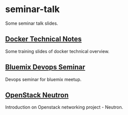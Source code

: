 # seminar-talk
Some seminar talk slides.


## [Docker Technical Notes](docker-tech-notes)
Some training slides of docker technical overview.

## [Bluemix Devops Seminar](bluemix-meetup-201505)
Devops seminar for bluemix meetup.

## [OpenStack Neutron](openstack-networking)
Introduction on Openstack networking project - Neutron.
